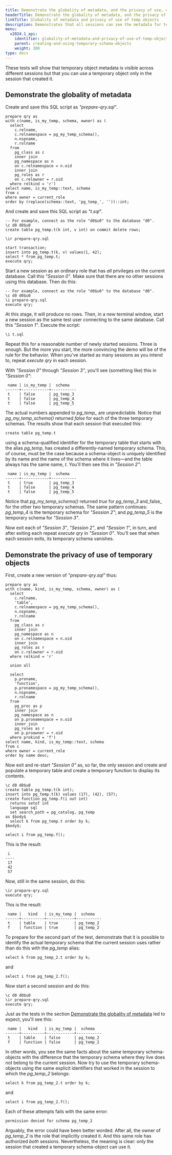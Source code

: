 ```yaml
---
title: Demonstrate the globality of metadata, and the privacy of use, of temporary objects [YSQL]
headerTitle: Demonstrate the globality of metadata, and the privacy of use, of temporary objects
linkTitle: Globality of metadata and privacy of use of temp objects
description: Demonstrates that all sessions can see the metadata for temporary objects created by all other sessions—but that only the session that created a temporary object can use it. [YSQL]
menu:
  v2024.1_api:
    identifier: globality-of-metadata-and-privacy-of-use-of-temp-objects
    parent: creating-and-using-temporary-schema-objects
    weight: 300
type: docs
---
```


These tests will show that temporary object metadata is visible across different sessions but that you can use a temporary object only in the session that created it.

## Demonstrate the globality of metadata

Create and save this SQL script as _"prepare-qry.sql"_.

```plpgsql
prepare qry as
with c(name, is_my_temp, schema, owner) as (
  select
    c.relname,
    c.relnamespace = pg_my_temp_schema(),
    n.nspname,
    r.rolname
  from
    pg_class as c
    inner join
    pg_namespace as n
    on c.relnamespace = n.oid
    inner join
    pg_roles as r
    on c.relowner = r.oid
  where relkind = 'r')
select name, is_my_temp::text, schema
from c
where owner = current_role
order by (replace(schema::text, 'pg_temp_', ''))::int;
```

And create and save this SQL script as _"t.sql"_.

```plpgsql
-- For example, connect as the role "d0$u0" to the database "d0".
\c d0 d0$u0
create table pg_temp.t(k int, v int) on commit delete rows;

\ir prepare-qry.sql

start transaction;
insert into pg_temp.t(k, v) values(1, 42);
select * from pg_temp.t;
execute qry;
```

Start a new session as an ordinary role that has _all_ privileges on the current database. Call this _"Session 0"_. Make sure that there are no other sessions using this database. Then do this:

```plpgsql
-- For example, connect as the role "d0$u0" to the database "d0".
\c d0 d0$u0
\i prepare-qry.sql
execute qry;
```

At this stage, it will produce no rows. Then, in a new terminal window, start a new session as the same test user connecting to the same database. Call this _"Session 1"_.  Execute the script:

```plpgsql
\i t.sql
```

Repeat this for a reasonable number of newly started sessions. Three is enough. But the more you start, the more convincing the demo will be of the rule for the behavior. When you've started as many sessions as you intend to, repeat _execute qry_ in each session.

With _"Session 0"_ through _"Session 3"_, you'll see (something like) this in _"Session 0"_:

```output
 name | is_my_temp |  schema
------+------------+-----------
 t    | false      | pg_temp_3
 t    | false      | pg_temp_4
 t    | false      | pg_temp_5
```

The actual numbers appended to _pg_temp\__ are unpredictable. Notice that _pg_my_temp_schema()_ returned _false_ for each of the three temporary schemas. The results show that each session that executed this:

```plpgsql
create table pg_temp.t
```

using a schema-qualified identifier for the temporary table that starts with the alias _pg_temp_, has created a differently-named temporary schema. This, of course, must be the case because a schema-object is uniquely identified by its name and the name of the schema where it lives—and the table always has the same name, _t_. You'll then see this in _"Session 2"_:

```output
 name | is_my_temp |  schema
------+------------+-----------
 t    | true       | pg_temp_3
 t    | false      | pg_temp_4
 t    | false      | pg_temp_5
```

Notice that _pg_my_temp_schema()_ returned _true_ for _pg_temp_3_ and_false_ for the other two temporary schemas. The same pattern continues: _pg_temp_4_ is the temporary schema for _"Session 2"_; and _pg_temp_5_ is the temporary schema for _"Session 3"_.

Now exit each of _"Session 3"_, _"Session 2"_, and _"Session 1"_, in turn, and after exiting each repeat _execute qry_ in _"Session 0"_. You'll see that when each session exits, its temporary schema vanishes.

## Demonstrate the privacy of use of temporary objects

First, create a new version of _"prepare-qry.sql"_ thus:

```plpgsql
prepare qry as
with c(name, kind, is_my_temp, schema, owner) as (
  select
    c.relname,
    'table',
    c.relnamespace = pg_my_temp_schema(),
    n.nspname,
    r.rolname
  from
    pg_class as c
    inner join
    pg_namespace as n
    on c.relnamespace = n.oid
    inner join
    pg_roles as r
    on c.relowner = r.oid
  where relkind = 'r'

  union all

  select
    p.proname,
    'function',
    p.pronamespace = pg_my_temp_schema(),
    n.nspname,
    r.rolname
  from
    pg_proc as p
    inner join
    pg_namespace as n
    on p.pronamespace = n.oid
    inner join
    pg_roles as r
    on p.proowner = r.oid
  where prokind = 'f')
select name, kind, is_my_temp::text, schema
from c
where owner = current_role
order by name desc;
```


Now exit and re-start _"Session 0"_ as, so far, the only session and create and populate a temporary table and create a temporary function to display its contents.

```plpgsql
\c d0 d0$u0
create table pg_temp.t(k int);
insert into pg_temp.t(k) values (17), (42), (57);
create function pg_temp.f(i out int)
  returns setof int
  language sql
  set search_path = pg_catalog, pg_temp
as $body$
  select k from pg_temp.t order by k;
$body$;

select i from pg_temp.f();
```

This is the result:

```output
 i
----
 17
 42
 57
```

Now, still in the same session, do this:

```plpgsql
\ir prepare-qry.sql
execute qry;
```

This is the result:

```output
 name |   kind   | is_my_temp |  schema
------+----------+------------+-----------
 t    | table    | true       | pg_temp_2
 f    | function | true       | pg_temp_2
```

To prepare for the second part of the test, demonstrate that it is possible to identify the actual temporary schema that the current session uses rather than do this with the _pg_temp_ alias:

```plpgsql
select k from pg_temp_2.t order by k;
```

and

```plpgsql
select i from pg_temp_2.f();
```

Now start a second session and do this:

```plpgsql
\c d0 d0$u0
\ir prepare-qry.sql
execute qry;
```

Just as the tests in the section [Demonstrate the globality of metadata](./#demonstrate-the-globality-of-metadata) led to expect, you'll see this:

```output
 name |   kind   | is_my_temp |  schema
------+----------+------------+-----------
 t    | table    | false      | pg_temp_2
 f    | function | false      | pg_temp_2
```

In other words, you see the same facts about the same temporary schema-objects with the difference that the temporary schema where they live does not belong to the current session. Now try to use the temporary schema-objects using the same explicit identifiers that worked in the session to which  the _pg_temp_2_ belongs:

```plpgsql
select k from pg_temp_2.t order by k;
```

and

```plpgsql
select i from pg_temp_2.f();
```

Each of these attempts fails with the same error:

```output
permission denied for schema pg_temp_2
```

Arguably, the error could have been better worded. After all, the owner of _pg_temp_2_ is the role that implicitly created it. And this same role has authorized _both_ sessions. Nevertheless, the meaning is clear: only the session that created a temporary schema-object can use it.